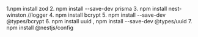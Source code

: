1.npm install zod
2. npm install --save-dev prisma
3. npm install nest-winston //logger
4. npm install bcrypt
5. npm install --save-dev @types/bcrypt
6. npm install uuid , npm install --save-dev @types/uuid
7. npm install @nestjs/config